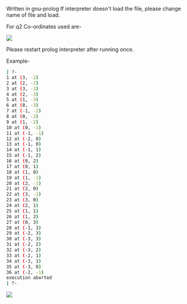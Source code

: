 Written in gnu-prolog
If interpreter doesn't load the file, please change name of file and load.

For q2 Co-ordinates used are-  

![](2021-11-11-03-40-32.png)


Please restart prolog interpreter after running once.


Example-
```bash
| ?- 
1 at (3, -2)
2 at (2, -2)
3 at (3, -3)
4 at (2, -3)
5 at (1, -3)
6 at (0, -3)
7 at (-1, -2)
8 at (0, -2)
9 at (1, -2)
10 at (0, -1)
11 at (-1, -1)
12 at (-2, 0)
13 at (-1, 0)
14 at (-1, 1)
15 at (-1, 2)
16 at (0, 2)
17 at (0, 1)
18 at (1, 0)
19 at (1, -1)
20 at (2, -1)
21 at (2, 0)
22 at (3, -1)
23 at (3, 0)
24 at (2, 1)
25 at (1, 1)
26 at (1, 2)
27 at (0, 3)
28 at (-1, 3)
29 at (-2, 3)
30 at (-3, 3)
31 at (-2, 2)
32 at (-3, 2)
33 at (-2, 1)
34 at (-3, 1)
35 at (-3, 0)
36 at (-2, -1)
execution aborted
| ?- 
```
![](2021-11-11-03-43-04.png)




